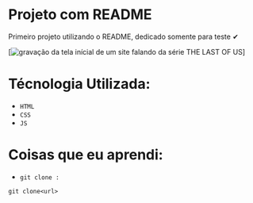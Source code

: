 # Projeto com README

Primeiro projeto utilizando o README, dedicado somente para teste ✔


[<img src="./tela.gif"  alt="gravação da tela inícial de um site falando da série THE LAST OF US">]

#  Técnologia Utilizada: 

- `HTML`
- `CSS`
- `JS`



# Coisas que eu aprendi:
- `git clone :` 
``` 
git clone<url>
```

